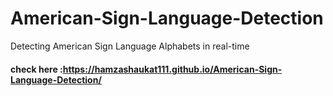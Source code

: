 # American-Sign-Language-Detection
Detecting American Sign Language Alphabets in real-time
#### check here :https://hamzashaukat111.github.io/American-Sign-Language-Detection/
